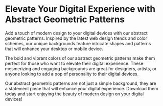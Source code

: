 <!--font:Montserrat-->

# Elevate Your Digital Experience with Abstract Geometric Patterns

Add a touch of modern design to your digital devices with our abstract geometric patterns. Inspired by the latest web design trends and color schemes, our unique backgrounds feature intricate shapes and patterns that will enhance your desktop or mobile device.

The bold and vibrant colors of our abstract geometric patterns make them perfect for those who want to elevate their digital experience. These mesmerizing and engaging backgrounds are great for designers, artists, or anyone looking to add a pop of personality to their digital devices.

Our abstract geometric patterns are not just a simple background, they are a statement piece that will enhance your digital experience. Download them today and start enjoying the beauty of modern design on your digital devices!

<!--

Write me markdown content of website with wallpaper:

"A wallpaper with a repeating pattern of abstract geometric shapes and patterns, inspired by web design trends and color schemes."

The header of the page should not be copy of the text but rather a real content of the website which is using this wallpaper.


---


# Abstract Geometric Wallpaper

Decorate your desktop or mobile device with our abstract geometric wallpaper. This unique design features a repeating pattern of geometric shapes and patterns, inspired by the latest web design trends and color schemes.

With its bold and vibrant colors, this wallpaper is perfect for adding a pop of personality to your digital devices. The intricate patterns and shapes will keep you mesmerized and engaged every time you look at your screen.

Whether you're a designer, artist, or simply looking for a fresh new look for your computer or phone, our abstract geometric wallpaper is sure to impress. Download it today and start enjoying the beauty of modern design on your digital devices!


---


Heading should not include word "wallpaper". The website should not be about the wallpaper itself, wallpaper is just a related background, rewrite whole content.


---


# Elevate Your Digital Experience with Abstract Geometric Patterns

Transform your digital devices with our abstract geometric patterns, inspired by the latest web design trends and color schemes. Our unique design features a repeating pattern of intricate shapes and patterns that will add a touch of personality to your desktop or mobile device.

With its bold and vibrant colors, this background is perfect for those who want to elevate their digital experience. The abstract geometric patterns are mesmerizing and engaging, making it a great choice for designers, artists, or anyone looking to add a modern touch to their digital devices.

Our abstract geometric patterns are not just a simple background, they are a statement piece that will enhance your digital experience. Download it today and start enjoying the beauty of modern design on your digital devices!


---


Heading is too long, rewrite whole content.


---


# Abstract Geometric Patterns for a Modern Digital Experience

Enhance your digital experience with our abstract geometric patterns, inspired by the latest web design trends and color schemes. Our unique design features intricate shapes and patterns that will add a touch of personality to your desktop or mobile device.

The bold and vibrant colors of our abstract geometric patterns make them perfect for those who want to elevate their digital experience. These mesmerizing and engaging backgrounds are great for designers, artists, or anyone looking to add a modern touch to their digital devices.

Our abstract geometric patterns are not just a simple background, they are a statement piece that will enhance your digital experience. Download them today and start enjoying the beauty of modern design on your digital devices!


---


Heading is too long, rewrite whole content.


---


# Elevate Your Digital Experience with Abstract Geometric Patterns

Add a touch of modern design to your digital devices with our abstract geometric patterns. Inspired by the latest web design trends and color schemes, our unique backgrounds feature intricate shapes and patterns that will enhance your desktop or mobile device.

The bold and vibrant colors of our abstract geometric patterns make them perfect for those who want to elevate their digital experience. These mesmerizing and engaging backgrounds are great for designers, artists, or anyone looking to add a pop of personality to their digital devices.

Our abstract geometric patterns are not just a simple background, they are a statement piece that will enhance your digital experience. Download them today and start enjoying the beauty of modern design on your digital devices!


---


Write me a Google font which is best fitting for the website.

Pick from the list:
- Lobster
- Open Sans
- Poppins
- IBM Plex Sans
- Barlow Condensed
- Lato
- Playfair Display
- Orbitron
- Dancing Script
- Roboto
- Inter
- Futura
- Raleway
- Exo 2
- Great Vibes
- Alegreya
- Montserrat


Write just the font name nothing else.


---


Montserrat

-->
